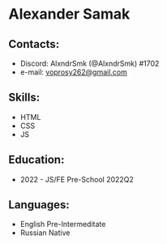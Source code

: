 # Alexander Samak

## Contacts:

- Discord: AlxndrSmk (@AlxndrSmk) #1702
- e-mail: voprosy262@gmail.com

## Skills:

- HTML
- CSS
- JS

## Education:

- 2022 - JS/FE Pre-School 2022Q2

## Languages:

- English Pre-Intermeditate
- Russian Native
